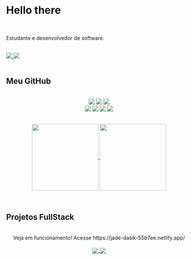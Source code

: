 # Hello there 

<Br>

<p>
Estudante e desenvolvedor de software.
</p>

<Br>

<div> 
    <a href = "mailto:antunespedro222@gmail.com">
      <img src="https://img.shields.io/badge/Gmail-DB4437?style=for-the-badge&logo=gmail&logoColor=white" target="_blank">
    </a>
    <a href="https://www.linkedin.com/in/pedro-henrique-7345b2190" target="_blank">
      <img src="https://img.shields.io/badge/LinkedIn-0072b1?style=for-the-badge&logo=linkedin&logoColor=white" target="_blank">
    </a> 
</div>

<Br>

## Meu GitHub

<Br>

<div align="center">
  <!-- HTML -->
  <img src="https://img.shields.io/badge/-html-e34c26?style=for-the-badge&logo=html5&logoColor=e34c26&labelColor=282828">
  
  <!-- CSS -->
  <img src="https://img.shields.io/badge/-css-2965f1?style=for-the-badge&logo=css3&logoColor=2965f1&labelColor=282828">
  
  <!-- JavaScript -->
  <img src="https://img.shields.io/badge/-JavaScript-f7df1e?style=for-the-badge&logo=javascript&logoColor=f7df1e&labelColor=282828">
</div>
  
<div align="center">
  <!-- TypeScript -->
  <img src="https://img.shields.io/badge/-TypeScript-007acc?style=for-the-badge&logo=typescript&logoColor=007acc&labelColor=282828">
  
  <!-- React -->
  <img src="https://img.shields.io/badge/-React-61DBFB?style=for-the-badge&logo=react&logoColor=61DBFB&labelColor=282828">
  
  <!-- SASS -->
  <img src="https://img.shields.io/badge/-sass-cc6699?style=for-the-badge&logo=sass&logoColor=cc6699&labelColor=282828">
  
  <!-- SpringBoot -->
  <img src="https://img.shields.io/badge/-SpringBoot-63b175?style=for-the-badge&logo=springboot&logoColor=63b175&labelColor=282828">
</div>

<Br>

<p align="center">
  <a href="https://github.com/PedroAntunes222" target="_blank">
    <img height="180em" src="https://github-readme-stats-eight-theta.vercel.app/api?username=PedroAntunes222&show_icons=true&theme=omni&include_all_commits=true&count_private=true" align = "center"/>
    <img height="180em" src="https://github-readme-stats-eight-theta.vercel.app/api/top-langs/?username=PedroAntunes222&layout=compact&langs_count=8&theme=omni" align = "center"/>
  </a>
</p>

<Br>

## Projetos FullStack

<Br>
    
<div align="center">
    <a hef="https://jade-dasik-55b7ee.netlify.app/"> Veja em funcionamento! Acesse https://jade-dasik-55b7ee.netlify.app/ </a>
</div>
    
<Br>
    
<div align="center">
    
  <a href="https://github.com/PedroAntunes222/EstanteVirtual" target="_blank">
   <img align='center' src="https://github-readme-stats.vercel.app/api/pin/?username=PedroAntunes222&repo=frontend-ListaLeitura&theme=algolia" />
  </a>

  <a href="https://github.com/PedroAntunes222/backend-ListaLeitura" target="_blank">
   <img align='center' src="https://github-readme-stats.vercel.app/api/pin/?username=PedroAntunes222&repo=backend-ListaLeitura&theme=algolia" />
  </a>

</div>

